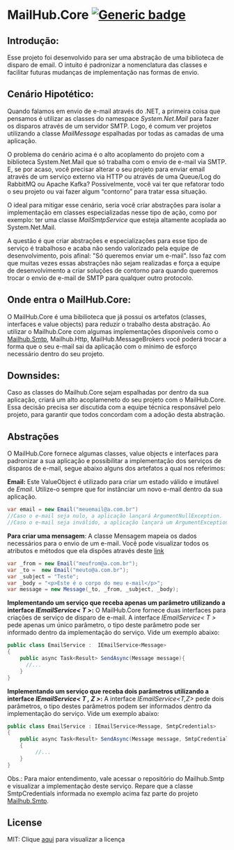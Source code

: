 # MailHub.Core [![Generic badge](https://img.shields.io/badge/v1.0.2-development-green.svg)](https://shields.io/)

## Introdução:
Esse projeto foi desenvolvido para ser uma abstração de uma biblioteca de disparo de email. O intuito é padronizar a nomenclatura das classes e facilitar futuras mudanças de implementação nas formas de envio.

## Cenário Hipotético:
Quando falamos em envio de e-mail através do .NET, a primeira coisa que pensamos é utilizar as classes do namespace *System.Net.Mail* para fazer os disparos através de um servidor SMTP. Logo, é comum ver projetos utilizando a classe *MailMessage* espalhadas por todas as camadas de uma aplicação.

O problema do cenário acima é o alto acoplamento do projeto com a biblioteca System.Net.Mail que só trabalha com o envio de e-mail via SMTP. E, se por acaso, você precisar alterar o seu projeto para enviar email através de um serviço externo via HTTP ou através de uma Queue/Log do RabbitMQ ou Apache Kafka? Possivelmente, você vai ter que refatorar todo o seu projeto ou vai fazer algum “contorno” para tratar essa situação.

O ideal para mitigar esse cenário, seria você criar abstrações para isolar a implementação em classes especializadas nesse tipo de ação, como por exemplo: ter uma classe *MailSmtpService* que esteja altamente acoplada ao System.Net.Mail. 

A questão é que criar abstrações e especializações para esse tipo de serviço é trabalhoso e acaba não sendo valorizado pela equipe de desenvolvimento, pois afinal: "Só queremos enviar um e-mail". Isso faz com que muitas vezes essas abstrações não sejam realizadas e força a equipe de desenvolvimento a criar soluções de contorno para quando queremos trocar o envio de e-mail de SMTP para qualquer outro protocolo.

## Onde entra o MailHub.Core:

O MailHub.Core é uma bibilioteca que já possui os artefatos (classes, interfaces e value objects) para reduzir o trabalho desta abstração. Ao utilizar o Mailhub.Core com algumas implementações disponíveis como o [Mailhub.Smtp](https://github.com/gustavoscarvalhorj/Mailhub.Smtp), Mailhub.Http, MailHub.MessageBrokers você poderá trocar a forma que o seu e-mail sai da aplicação com o mínimo de esforço necessário dentro do seu projeto.

## Downsides:
Caso as classes do Mailhub.Core sejam espalhadas por dentro da sua aplicação, criará um alto acoplameneto do seu projeto com o MailHub.Core. Essa decisão precisa ser discutida com a equipe técnica responsável pelo projeto, para garantir que todos concordam com a adoção desta abstração.

## Abstrações
O MailHub.Core fornece algumas classes, value objects e interfaces para padronizar a sua aplicação e possibilitar a implementação dos serviços de disparos de e-mail, segue abaixo alguns dos artefatos a qual nos referimos:

**Email:** Este ValueObject é utilizado para criar um estado válido e imutável de *Email*. Utilize-o sempre que for instânciar um novo e-mail dentro da sua aplicação.
```cs
var email = new Email("meuemail@a.com.br") 
//Caso o e-mail seja nulo, a aplicação lançará ArgumentNullException.
//Caso o e-mail seja inválido, a aplicação lançará um ArgumentException.
```

**Para criar uma mensagem**: A classe Mensagem mapeia os dados necessários para o envio de um e-mail. Você pode visualizar todos os atributos e métodos que ela dispões através deste [link](Mailhub.Core/Domain/Model/Message.cs)

```cs
var _from = new Email("meufrom@a.com.br");
var _to =  new Email("meuto@a.com.br");
var _subject = "Teste";
var _body = "<p>Este é o corpo do meu e-mail</p>";
var message = new Message(_to, _from, _subject, _body);
```

**Implementando um serviço que receba apenas um parâmetro utilizando a interface *IEmailService< T >*:**
O MailHub.Core fornece duas interfaces para criações de serviço de disparo de e-mail. A interface *IEmailService< T >* pede apenas um único parâmetro, o tipo deste parâmetro pode ser informado dentro da implementação do serviço. Vide um exemplo abaixo:
```cs
public class EmailService :  IEmailService<Message>
{
    public async Task<Result> SendAsync(Message message){
      //...
    }
}
```

**Implementando um serviço que receba dois parâmetros utilizando a interface *IEmailService< T , Z >*:**
A interface *IEmailService<T,Z>* pede dois parâmetros, o tipo destes parâmetros podem ser informados dentro da implementação do serviço. Vide um exemplo abaixo:
```cs
public class EmailService : IEmailService<Message, SmtpCredentials>
{
    public async Task<Result> SendAsync(Message message, SmtpCredentials credentials)
    {
         //...
    }
}
```
Obs.: Para maior entendimento, vale acessar o repositório do Mailhub.Smtp e visualizar a implementação deste serviço. Repare que a classe SmtpCredentials informada no exemplo acima faz parte do projeto [Mailhub.Smtp](https://github.com/gustavoscarvalhorj/Mailhub.Smtp). 

## License

MIT: Clique [aqui](LICENSE.txt) para visualizar a licença 
